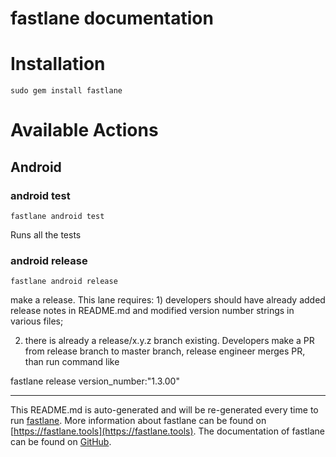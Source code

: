 fastlane documentation
================
# Installation
```
sudo gem install fastlane
```
# Available Actions
## Android
### android test
```
fastlane android test
```
Runs all the tests
### android release
```
fastlane android release
```
make a release. This lane requires: 1) developers should have already added release notes in README.md and modified version number strings in various files;

 2) there is already a release/x.y.z branch existing. Developers make a PR from release branch to master branch, release engineer merges PR, than run command like

 fastlane release version_number:"1.3.00"

----

This README.md is auto-generated and will be re-generated every time to run [fastlane](https://fastlane.tools).
More information about fastlane can be found on [https://fastlane.tools](https://fastlane.tools).
The documentation of fastlane can be found on [GitHub](https://github.com/fastlane/fastlane/tree/master/fastlane).